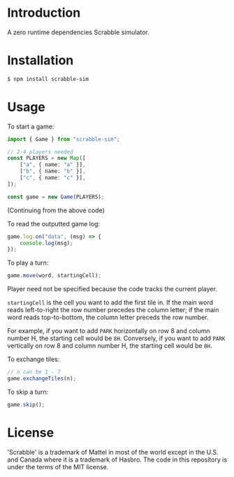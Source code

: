 # Introduction

A zero runtime dependencies Scrabble simulator.

# Installation

```bash
$ npm install scrabble-sim
```

# Usage

To start a game:

```typescript
import { Game } from "scrabble-sim";

// 2-4 players needed
const PLAYERS = new Map([
    ["a", { name: "a" }],
    ["b", { name: "b" }],
    ["c", { name: "c" }],
]);

const game = new Game(PLAYERS);
```

(Continuing from the above code)

To read the outputted game log:

```typescript
game.log.on("data", (msg) => {
    console.log(msg);
});
```

To play a turn:

```typescript
game.move(word, startingCell);
```

Player need not be specified because the code tracks the current player.

`startingCell` is the cell you want to add the first tile in. If the main word reads left-to-right the row number precedes the column letter; if the main word reads top-to-bottom, the column letter preceds the row number.

For example, if you want to add `PARK` horizontally on row 8 and column number H, the starting cell would be `8H`. Conversely, if you want to add `PARK` vertically on row 8 and column number H, the starting cell would be `8H`.

To exchange tiles:

```typescript
// n can be 1 - 7
game.exchangeTiles(n);
```

To skip a turn:

```typescript
game.skip();
```

# License

'Scrabble' is a trademark of Mattel in most of the world except in the U.S. and Canada where it is a trademark of Hasbro. The code in this repository is under the terms of the MIT license.
